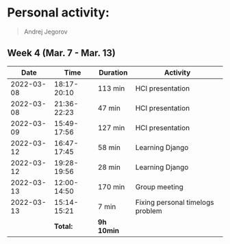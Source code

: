 # Personal activity:
> Andrej Jegorov

## Week 4 (Mar. 7 - Mar. 13)

| **Date**  | **Time**      | **Duration**  | **Activity** |
| --------  | ------------- | ------------  | ------------ |
| 2022-03-08 | 18:17-20:10 | 113 min | HCI presentation |
| 2022-03-08 | 21:36-22:23 | 47 min | HCI presentation |
| 2022-03-09 | 15:49-17:56 | 127 min | HCI presentation |
| 2022-03-12 | 16:47-17:45 | 58 min | Learning Django |
| 2022-03-12 | 19:28-19:56 | 28 min | Learning Django |
| 2022-03-13 | 12:00-14:50 | 170 min | Group meeting |
| 2022-03-13 | 15:14-15:21 | 7 min | Fixing personal timelogs problem |
|  | **Total:** | **9h 10min** | |